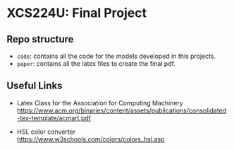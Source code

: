 # XCS224U: Final Project

## Repo structure

- `code`: contains all the code for the models developed in this projects.
- `paper`: contains all the latex files to create the final pdf.

## Useful Links

- Latex Class for the Association for Computing Machinery  
https://www.acm.org/binaries/content/assets/publications/consolidated-tex-template/acmart.pdf

- HSL color converter  
https://www.w3schools.com/colors/colors_hsl.asp
